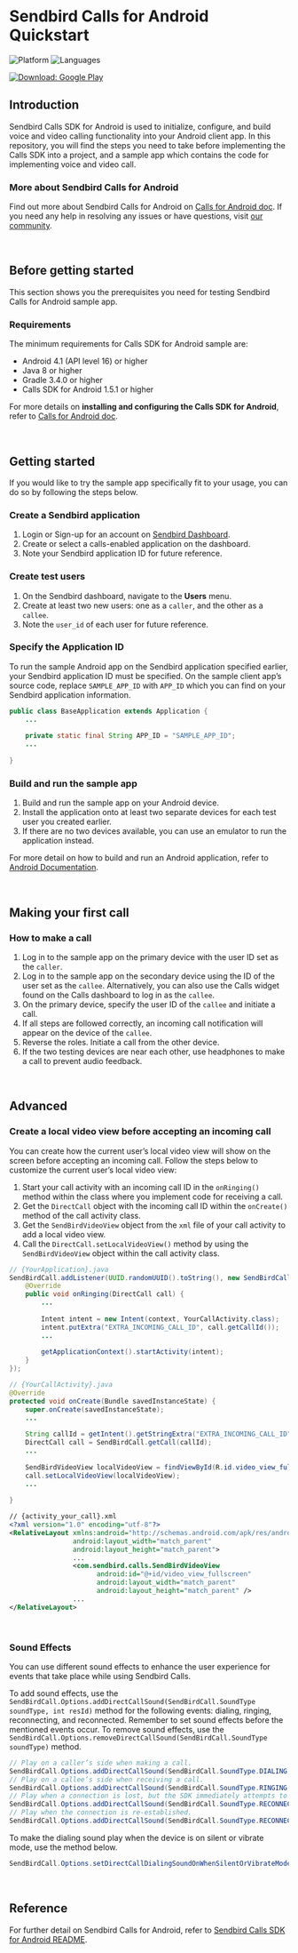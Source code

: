 # Sendbird Calls for Android Quickstart

![Platform](https://img.shields.io/badge/platform-ANDROID-orange.svg)
![Languages](https://img.shields.io/badge/language-JAVA-orange.svg)

[![Download:
Google Play](https://lh3.googleusercontent.com/cjsqrWQKJQp9RFO7-hJ9AfpKzbUb_Y84vXfjlP0iRHBvladwAfXih984olktDhPnFqyZ0nu9A5jvFwOEQPXzv7hr3ce3QVsLN8kQ2Ao=s0)](https://play.google.com/store/apps/details?id=com.sendbird.calls.quickstart)

## Introduction

Sendbird Calls SDK for Android is used to initialize, configure, and build voice and video calling functionality into your Android client app. In this repository, you will find the steps you need to take before implementing the Calls SDK into a project, and a sample app which contains the code for implementing voice and video call.

### More about Sendbird Calls for Android

Find out more about Sendbird Calls for Android on [Calls for Android doc](https://sendbird.com/docs/calls/v1/android/getting-started/about-calls-sdk). If you need any help in resolving any issues or have questions, visit [our community](https://community.sendbird.com).

<br />

## Before getting started

This section shows you the prerequisites you need for testing Sendbird Calls for Android sample app.

### Requirements

The minimum requirements for Calls SDK for Android sample are:

- Android 4.1 (API level 16) or higher
- Java 8 or higher
- Gradle 3.4.0 or higher
- Calls SDK for Android 1.5.1 or higher

For more details on **installing and configuring the Calls SDK for Android**, refer to [Calls for Android doc](https://sendbird.com/docs/calls/v1/android/getting-started/install-calls-sdk#2-step-2-install-the-calls-sdk).

<br />

## Getting started

If you would like to try the sample app specifically fit to your usage, you can do so by following the steps below.

### Create a Sendbird application

 1. Login or Sign-up for an account on [Sendbird Dashboard](https://dashboard.sendbird.com).
 2. Create or select a calls-enabled application on the dashboard.
 3. Note your Sendbird application ID for future reference.

### Create test users

 1. On the Sendbird dashboard, navigate to the **Users** menu.
 2. Create at least two new users: one as a `caller`, and the other as a `callee`.
 3. Note the `user_id` of each user for future reference.

### Specify the Application ID

To run the sample Android app on the Sendbird application specified earlier, your Sendbird application ID must be specified. On the sample client app’s source code, replace `SAMPLE_APP_ID` with `APP_ID` which you can find on your Sendbird application information. 

```java
public class BaseApplication extends Application {
    ...
    
    private static final String APP_ID = "SAMPLE_APP_ID";
    ...
    
}
```

### Build and run the sample app

1. Build and run the sample app on your Android device.
2. Install the application onto at least two separate devices for each test user you created earlier.
3. If there are no two devices available, you can use an emulator to run the application instead.

For more detail on how to build and run an Android application, refer to [Android Documentation](https://developer.android.com/studio/run).

<br />

## Making your first call

### How to make a call

1. Log in to the sample app on the primary device with the user ID set as the `caller`.
2. Log in to the sample app on the secondary device using the ID of the user set as the `callee`. Alternatively, you can also use the Calls widget found on the Calls dashboard to log in as the `callee`.
3. On the primary device, specify the user ID of the `callee` and initiate a call.
4. If all steps are followed correctly, an incoming call notification will appear on the device of the `callee`.
5. Reverse the roles. Initiate a call from the other device.
6. If the two testing devices are near each other, use headphones to make a call to prevent audio feedback.

<br />

## Advanced

### Create a local video view before accepting an incoming call

You can create how the current user’s local video view will show on the screen before accepting an incoming call. Follow the steps below to customize the current user’s local video view:

1. Start your call activity with an incoming call ID in the `onRinging()` method within the class where you implement code for receiving a call. 
2. Get the `DirectCall` object with the incoming call ID within the `onCreate()` method of the call activity class.
3. Get the `SendBirdVideoView` object from the `xml` file of your call activity to add a local video view.
4. Call the `DirectCall.setLocalVideoView()` method by using the `SendBirdVideoView` object within the call activity class.

```java
// {YourApplication}.java
SendBirdCall.addListener(UUID.randomUUID().toString(), new SendBirdCallListener() {
    @Override
    public void onRinging(DirectCall call) {
        ...
        
        Intent intent = new Intent(context, YourCallActivity.class);
        intent.putExtra("EXTRA_INCOMING_CALL_ID", call.getCallId());
        ...
        
        getApplicationContext().startActivity(intent);
    }
});

// {YourCallActivity}.java
@Override
protected void onCreate(Bundle savedInstanceState) {
    super.onCreate(savedInstanceState);
    ...
    
    String callId = getIntent().getStringExtra("EXTRA_INCOMING_CALL_ID");
    DirectCall call = SendBirdCall.getCall(callId);
    ...
    
    SendBirdVideoView localVideoView = findViewById(R.id.video_view_fullscreen);
    call.setLocalVideoView(localVideoView);
    ...
    
}
```

```xml
// {activity_your_call}.xml
<?xml version="1.0" encoding="utf-8"?>
<RelativeLayout xmlns:android="http://schemas.android.com/apk/res/android"
                android:layout_width="match_parent"
                android:layout_height="match_parent">
                ...
                <com.sendbird.calls.SendBirdVideoView
                      android:id="@+id/video_view_fullscreen"
                      android:layout_width="match_parent"
                      android:layout_height="match_parent" />
                ...
</RelativeLayout>
```

<br />

### Sound Effects

You can use different sound effects to enhance the user experience for events that take place while using Sendbird Calls.

To add sound effects, use the `SendBirdCall.Options.addDirectCallSound(SendBirdCall.SoundType soundType, int resId)` method for the following events: dialing, ringing, reconnecting, and reconnected. Remember to set sound effects before the mentioned events occur. To remove sound effects, use the `SendBirdCall.Options.removeDirectCallSound(SendBirdCall.SoundType soundType)` method.

```java
// Play on a caller’s side when making a call.
SendBirdCall.Options.addDirectCallSound(SendBirdCall.SoundType.DIALING, R.raw.dialing);
// Play on a callee’s side when receiving a call.
SendBirdCall.Options.addDirectCallSound(SendBirdCall.SoundType.RINGING, R.raw.ringing);
// Play when a connection is lost, but the SDK immediately attempts to reconnect.
SendBirdCall.Options.addDirectCallSound(SendBirdCall.SoundType.RECONNECTING, R.raw.reconnecting);
// Play when the connection is re-established.
SendBirdCall.Options.addDirectCallSound(SendBirdCall.SoundType.RECONNECTED, R.raw.reconnected);
```

To make the dialing sound play when the device is on silent or vibrate mode, use the method below.

```java
SendBirdCall.Options.setDirectCallDialingSoundOnWhenSilentOrVibrateMode(true)
```

<br />

## Reference

For further detail on Sendbird Calls for Android, refer to [Sendbird Calls SDK for Android README](https://github.com/sendbird/sendbird-calls-android/blob/master/README.md).
